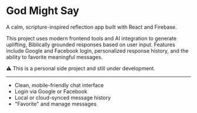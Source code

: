 # God Might Say

A calm, scripture-inspired reflection app built with React and Firebase.

This project uses modern frontend tools and AI integration to generate uplifting, Biblically grounded responses based on user input. Features include Google and Facebook login, personalized response history, and the ability to favorite meaningful messages.

⚠️ This is a personal side project and still under development.

---

- Clean, mobile-friendly chat interface
- Login via Google or Facebook
- Local or cloud-synced message history
- "Favorite" and manage messages
